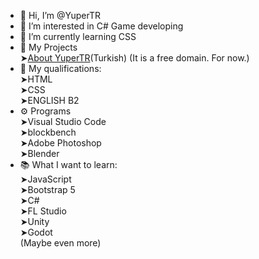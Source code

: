 - 👋 Hi, I’m @YuperTR <br>
- 👀 I’m interested in C# Game developing <br>
- 🌱 I’m currently learning CSS <br>
- 📝 My Projects<br>
  ➤<a href="http://yupertr.html-5.me/index.html">About YuperTR</a>(Turkish) (It is a free domain. For now.)
- 📖 My qualifications: <br>
  ➤HTML<br>
  ➤CSS <br>
  ➤ENGLISH B2 <br>
- ⚙️ Programs<br>
  ➤Visual Studio Code<br>
  ➤blockbench<br>
  ➤Adobe Photoshop<br>
  ➤Blender <br>
- 📚 What I want to learn: <br>
  ➤JavaScript <br>
  ➤Bootstrap 5 <br>
  ➤C# <br>
  ➤FL Studio <br>
  ➤Unity<br>
  ➤Godot<br>
  (Maybe even more)

<!---
YuperTR/YuperTR is a ✨ special ✨ repository because its `README.md` (this file) appears on your GitHub profile.
You can click the Preview link to take a look at your changes.
--->

